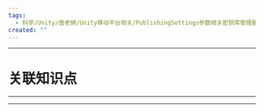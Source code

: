```yaml
---
tags:
  - 科学/Unity/唐老狮/Unity移动平台相关/PublishingSettings参数相关密钥库管理器
created: ""
---
```


---
# 关联知识点



---




---
